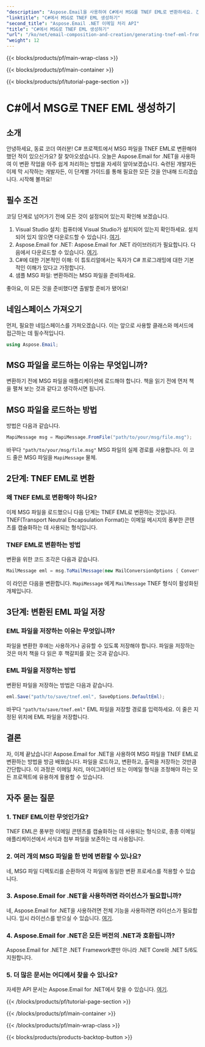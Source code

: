 ```yaml
---
"description": "Aspose.Email을 사용하여 C#에서 MSG를 TNEF EML로 변환하세요. 간편한 단계별 가이드로 이메일 처리 프로젝트를 더욱 효율적으로 만들어 보세요."
"linktitle": "C#에서 MSG로 TNEF EML 생성하기"
"second_title": "Aspose.Email .NET 이메일 처리 API"
"title": "C#에서 MSG로 TNEF EML 생성하기"
"url": "/ko/net/email-composition-and-creation/generating-tnef-eml-from-msg-in-csharp/"
"weight": 12
---
```


{{< blocks/products/pf/main-wrap-class >}}

{{< blocks/products/pf/main-container >}}

{{< blocks/products/pf/tutorial-page-section >}}

# C#에서 MSG로 TNEF EML 생성하기


## 소개

안녕하세요, 동료 코더 여러분! C# 프로젝트에서 MSG 파일을 TNEF EML로 변환해야 했던 적이 있으신가요? 잘 찾아오셨습니다. 오늘은 Aspose.Email for .NET을 사용하여 이 변환 작업을 아주 쉽게 처리하는 방법을 자세히 알아보겠습니다. 숙련된 개발자든 이제 막 시작하는 개발자든, 이 단계별 가이드를 통해 필요한 모든 것을 안내해 드리겠습니다. 시작해 볼까요!

## 필수 조건

코딩 단계로 넘어가기 전에 모든 것이 설정되어 있는지 확인해 보겠습니다.

1. Visual Studio 설치: 컴퓨터에 Visual Studio가 설치되어 있는지 확인하세요. 설치되어 있지 않으면 다운로드할 수 있습니다. [여기](https://visualstudio.microsoft.com/downloads/).
2. Aspose.Email for .NET: Aspose.Email for .NET 라이브러리가 필요합니다. 다음에서 다운로드할 수 있습니다. [여기](https://releases.aspose.com/email/net/).
3. C#에 대한 기본적인 이해: 이 튜토리얼에서는 독자가 C# 프로그래밍에 대한 기본적인 이해가 있다고 가정합니다.
4. 샘플 MSG 파일: 변환하려는 MSG 파일을 준비하세요.

좋아요, 이 모든 것을 준비했다면 출발할 준비가 됐어요!

## 네임스페이스 가져오기

먼저, 필요한 네임스페이스를 가져오겠습니다. 이는 앞으로 사용할 클래스와 메서드에 접근하는 데 필수적입니다.

```csharp
using Aspose.Email;
```

## MSG 파일을 로드하는 이유는 무엇입니까?

변환하기 전에 MSG 파일을 애플리케이션에 로드해야 합니다. 책을 읽기 전에 먼저 책을 펼쳐 보는 것과 같다고 생각하시면 됩니다.

## MSG 파일을 로드하는 방법

방법은 다음과 같습니다.

```csharp
MapiMessage msg = MapiMessage.FromFile("path/to/your/msg/file.msg");
```

바꾸다 `"path/to/your/msg/file.msg"` MSG 파일의 실제 경로를 사용합니다. 이 코드 줄은 MSG 파일을 `MapiMessage` 물체.

## 2단계: TNEF EML로 변환

### 왜 TNEF EML로 변환해야 하나요?

이제 MSG 파일을 로드했으니 다음 단계는 TNEF EML로 변환하는 것입니다. TNEF(Transport Neutral Encapsulation Format)는 이메일 메시지의 풍부한 콘텐츠를 캡슐화하는 데 사용되는 형식입니다.

### TNEF EML로 변환하는 방법

변환을 위한 코드 조각은 다음과 같습니다.

```csharp
MailMessage eml = msg.ToMailMessage(new MailConversionOptions { ConvertAsTnef = true });
```

이 라인은 다음을 변환합니다. `MapiMessage` 에게 `MailMessage` TNEF 형식이 활성화된 개체입니다.

## 3단계: 변환된 EML 파일 저장

### EML 파일을 저장하는 이유는 무엇입니까?

파일을 변환한 후에는 사용하거나 공유할 수 있도록 저장해야 합니다. 파일을 저장하는 것은 마치 책을 다 읽은 후 책갈피를 꽂는 것과 같습니다.

### EML 파일을 저장하는 방법

변환된 파일을 저장하는 방법은 다음과 같습니다.

```csharp
eml.Save("path/to/save/tnef.eml", SaveOptions.DefaultEml);
```

바꾸다 `"path/to/save/tnef.eml"` EML 파일을 저장할 경로를 입력하세요. 이 줄은 지정된 위치에 EML 파일을 저장합니다.

## 결론

자, 이제 끝났습니다! Aspose.Email for .NET을 사용하여 MSG 파일을 TNEF EML로 변환하는 방법을 방금 배웠습니다. 파일을 로드하고, 변환하고, 출력을 저장하는 것만큼 간단합니다. 이 과정은 이메일 처리, 마이그레이션 또는 이메일 형식을 조정해야 하는 모든 프로젝트에 유용하게 활용할 수 있습니다.

## 자주 묻는 질문

### 1. TNEF EML이란 무엇인가요?
TNEF EML은 풍부한 이메일 콘텐츠를 캡슐화하는 데 사용되는 형식으로, 종종 이메일 애플리케이션에서 서식과 첨부 파일을 보존하는 데 사용됩니다.

### 2. 여러 개의 MSG 파일을 한 번에 변환할 수 있나요?
네, MSG 파일 디렉토리를 순환하여 각 파일에 동일한 변환 프로세스를 적용할 수 있습니다.

### 3. Aspose.Email for .NET을 사용하려면 라이선스가 필요합니까?
네, Aspose.Email for .NET을 사용하려면 전체 기능을 사용하려면 라이선스가 필요합니다. 임시 라이선스를 받으실 수 있습니다. [여기](https://purchase.aspose.com/temporary-license/).

### 4. Aspose.Email for .NET은 모든 버전의 .NET과 호환됩니까?
Aspose.Email for .NET은 .NET Framework뿐만 아니라 .NET Core와 .NET 5/6도 지원합니다.

### 5. 더 많은 문서는 어디에서 찾을 수 있나요?
자세한 API 문서는 Aspose.Email for .NET에서 찾을 수 있습니다. [여기](https://reference.aspose.com/email/net/).

{{< /blocks/products/pf/tutorial-page-section >}}

{{< /blocks/products/pf/main-container >}}

{{< /blocks/products/pf/main-wrap-class >}}

{{< blocks/products/products-backtop-button >}}